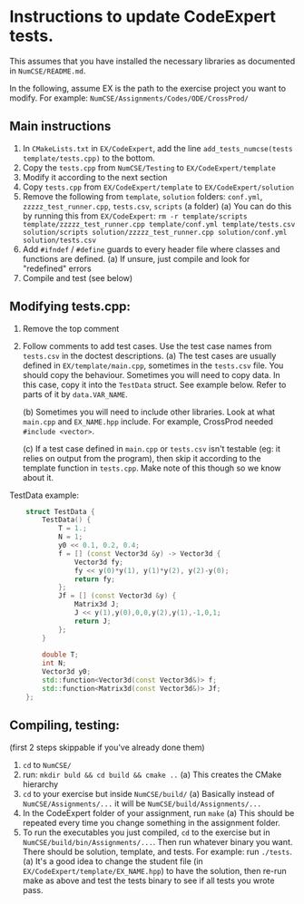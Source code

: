 # Instructions to update CodeExpert tests.

This assumes that you have installed the necessary libraries
as documented in `NumCSE/README.md`.

In the following, assume EX is the path to the exercise
project you want to modify. For example: 
	`NumCSE/Assignments/Codes/ODE/CrossProd/`

## Main instructions
1. In `CMakeLists.txt` in `EX/CodeExpert`, add the 
line `add_tests_numcse(tests template/tests.cpp)` to the bottom.
2. Copy the `tests.cpp` from `NumCSE/Testing` to `EX/CodeExpert/template`
3. Modify it according to the next section
4. Copy `tests.cpp` from `EX/CodeExpert/template` to
`EX/CodeExpert/solution`
5. Remove the following from `template`, `solution` folders:
`conf.yml`, `zzzzz_test_runner.cpp`, `tests.csv`, `scripts` (a folder)
	(a) You can do this by running this from `EX/CodeExpert`: 
	`rm -r template/scripts template/zzzzz_test_runner.cpp template/conf.yml template/tests.csv solution/scripts solution/zzzzz_test_runner.cpp solution/conf.yml solution/tests.csv`
6. Add `#ifndef` / `#define` guards to every header file where
classes and functions are defined.
	(a) If unsure, just compile and look for "redefined" errors
7. Compile and test (see below)

## Modifying tests.cpp: 
1. Remove the top comment
2. Follow comments to add test cases. Use the test case names
from `tests.csv` in the doctest descriptions. 
	(a) The test cases are usually defined in `EX/template/main.cpp`, 
	sometimes in the `tests.csv` file. You should copy the behaviour.
	Sometimes you will need to copy data. In this case, 
	copy it into the `TestData` struct. See example below.
	Refer to parts of it by `data.VAR_NAME`.
	
	(b) Sometimes you will need to include other libraries. 
	Look at what `main.cpp` and `EX_NAME.hpp` include. 
	For example, CrossProd needed `#include <vector>`. 
	
	(c) If a test case defined in `main.cpp` or `tests.csv` isn't
	testable (eg: it relies on output from the program), then 
	skip it according to the template function in `tests.cpp`.
	Make note of this though so we know about it.
	
TestData example: 
``` cpp
	struct TestData {
		TestData() {
			T = 1.;
			N = 1;
			y0 << 0.1, 0.2, 0.4;
			f = [] (const Vector3d &y) -> Vector3d {
				Vector3d fy;
				fy << y(0)*y(1), y(1)*y(2), y(2)-y(0);
				return fy;
			};
			Jf = [] (const Vector3d &y) {
				Matrix3d J;
				J << y(1),y(0),0,0,y(2),y(1),-1,0,1;
				return J;
			};
		}
		
		double T;
		int N;
		Vector3d y0;
		std::function<Vector3d(const Vector3d&)> f;
		std::function<Matrix3d(const Vector3d&)> Jf;
	};
```
	
## Compiling, testing: 
(first 2 steps skippable if you've already done them)
1. `cd` to `NumCSE/`
2. run: `mkdir buld && cd build && cmake ..`
	(a) This creates the CMake hierarchy
3. `cd` to your exercise but inside `NumCSE/build/`
	(a) Basically instead of `NumCSE/Assignments/...` it will be
	`NumCSE/build/Assignments/...`
4. In the CodeExpert folder of your assignment, run `make`
	(a) This should be repeated every time you change something
	in the assignment folder.
5. To run the executables you just compiled, `cd` to the exercise
but in `NumCSE/build/bin/Assignments/...`. Then run whatever
binary you want. There should be solution, template, and tests.
For example: run `./tests`.
	(a) It's a good idea to change the student file
	(in `EX/CodeExpert/template/EX_NAME.hpp`) to have the solution,
	then re-run make as above and test the tests binary to see
	if all tests you wrote pass. 

